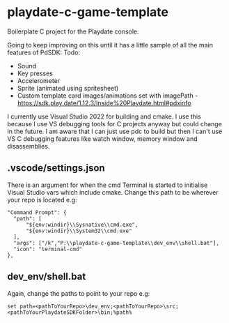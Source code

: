 # playdate-c-game-template
Boilerplate C project for the Playdate console.

Going to keep improving on this until it has a little sample of all the main features of PdSDK:
Todo:
 - Sound
 - Key presses
 - Accelerometer
 - Sprite (animated using spritesheet)
 - Custom template card images/animations set with imagePath - https://sdk.play.date/1.12.3/Inside%20Playdate.html#pdxinfo

I currently use Visual Studio 2022 for building and cmake. 
I use this because I use VS debugging tools for C projects anyway but could change in the future.
I am aware that I can just use pdc to build but then I can't use VS C debugging features like watch window, memory window and disassemblies.

## .vscode/settings.json 
There is an argument for when the cmd Terminal is started to initialise Visual Studio vars which include cmake.
Change this path to be wherever your repo is located e.g:
```
"Command Prompt": {
  "path": [
      "${env:windir}\\Sysnative\\cmd.exe",
      "${env:windir}\\System32\\cmd.exe"
  ],
  "args": ["/k","P:\\playdate-c-game-template\\dev_env\\shell.bat"],
  "icon": "terminal-cmd"
},
```

## dev_env/shell.bat
Again, change the paths to point to your repo e.g:
```
set path=<pathToYourRepo>\dev_env;<pathToYourRepo>\src;<pathToYourPlaydateSDKFolder>\bin;%path%
```
